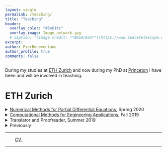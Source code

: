 ```yaml
---
layout: single
permalink: /teaching/
title: "Teaching"
header:
  overlay_color: "#5e616c"
  overlay_image: Image_network.jpg
  # caption: "[Image credit: **NASA/ESA**](https://www.spacetelescope.org/images/heic0515a/)"
excerpt: 
author: PierBeneventano
author_profile: true
comments: false
---
```


During my studies at <a href="https://math.ethz.ch/" class="links">ETH Zurich</a> and now during my PhD at <a href="https://orfe.princeton.edu/home" class="links">Princeton</a> I have been and will be involved in teaching. 


# ETH Zurich 
<details>
  <summary> <a href="http://vvz.ethz.ch/Vorlesungsverzeichnis/lerneinheit.view?lerneinheitId=136107&semkez=2020S&ansicht=KATALOGDATEN&lang=en" class="links">Numerical Methods for Partial Differential Equations</a>, Spring 2020 </summary>

  - *Master* in Physics, Data Science, Computational Biology. Computational Science and Engineering Bachelor.
  - I taught at the exercise classes and corrected the homeworks (in C++).
  - *Contents:* Derivation, properties, and implementation of fundamental numerical methods for a few key partial differential equations: convection-diffusion, heat equation, wave equation, conservation laws. Implementation in C++ based on a finite element library.
</details>
  
<details>
  <summary> <a href="http://vvz.ethz.ch/Vorlesungsverzeichnis/lerneinheit.view?lerneinheitId=132349&semkez=2019W&ansicht=KATALOGDATEN&lang=en" class="links">Computational Methods for Engineering Applications</a>, Fall 2019 
  </summary>

  - Mechanical Engineering Bachelor, third year.
  - I taught at the exercise classes (also explaining part of the theory) and corrected the homeworks (in C++).
  - *Contents:* introduction to the numerical methods for the solution of ordinary and partial differential equations that play a central role in engineering applications. Both basic theoretical concepts and implementation techniques necessary to understand and master the methods will be addressed.
</details>
  
<details>
  <summary> Translator and Proofreader, Summer 2019 </summary>
  As part of a project at <a href="https://math.ethz.ch/" class="links">ETH Zurich</a>, I was part of translation team and I have been selected as the final proofreader of a Calculus book (German to Italian).
</details>
  
<details>
  <summary> Previously </summary>
  - Hold classes on mathematics for highschool olympiads
  - Tutored a number of students from high school to advanced university courses in Master and College level Statistics, Operations Research, Algorithms, College-level Mathematics, etc.
</details>

<!-- 
## Spring 2019
- <a href="http://vvz.ethz.ch/Vorlesungsverzeichnis/lerneinheit.view?lerneinheitId=136107&semkez=2020S&ansicht=KATALOGDATEN&lang=en" class="links">Numerical Methods for Partial Differential Equations</a>, 
  - *Master* in Physics, Data Science, Computational Biology. Computational Science and Engineering Bachelor.
  - I taught at the exercise classes and corrected the homeworks (in C++).
  - *Contents:* Derivation, properties, and implementation of fundamental numerical methods for a few key partial differential equations: convection-diffusion, heat equation, wave equation, conservation laws. Implementation in C++ based on a finite element library.

## Fall 2019
- <a href="http://vvz.ethz.ch/Vorlesungsverzeichnis/lerneinheit.view?lerneinheitId=132349&semkez=2019W&ansicht=KATALOGDATEN&lang=en" class="links">Computational Methods for Engineering Applications</a>, 
  - Mechanical Engineering Bachelor, third year.
  - I taught at the exercise classes (also explaining part of the theory) and corrected the homeworks (in C++).
  - *Contents:* introduction to the numerical methods for the solution of ordinary and partial differential equations that play a central role in engineering applications. Both basic theoretical concepts and implementation techniques necessary to understand and master the methods will be addressed.

## Summer 2019
- As part of a project at <a href="https://math.ethz.ch/" class="links">ETH Zurich</a>, I was part of translation team and I have been selected as the final proofreader of a Calculus book (German to Italian).

# Previously
- Tutored a number of students from high school to advanced university courses in Master and College level Statistics, Operations Research, Algorithms, College-level Mathematics, etc. -->





<hr>

<div class="col-lg-4 text-center">
  <a href="https://www.linkedin.com/in/pierbeneventano/"><span class="social-icon fa fa-linkedin"></span></a> &nbsp;  &nbsp;   <a href="https://join.skype.com/invite/kobWyHxDkzse"><span  class="social-icon fa fa-skype"></span></a> &nbsp;  &nbsp;  <a href="https://pierbeneventano.github.io/CV/CV_Beneventano.pdf" class="links"> CV </a> &nbsp;  &nbsp; <a href="https://scholar.google.com/citations?user=spL439oAAAAJ&hl=en"><span class="ai ai-fw ai-google-scholar-square"></span></a> &nbsp;  &nbsp; <a href="mailto:pierb@princeton.edu"><span class="social-icon fa fa-envelope"></span></a>
</div>

<hr>